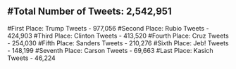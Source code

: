 #Total Number of Tweets: 2,542,951 
---
#First Place: Trump Tweets - 977,056
#Second Place: Rubio Tweets - 424,903
#Third Place: Clinton Tweets - 413,520
#Fourth Place: Cruz Tweets - 254,030
#Fifth Place: Sanders Tweets - 210,276
#Sixth Place: Jeb! Tweets - 148,199
#Seventh Place: Carson Tweets - 69,663
#Last Place: Kasich Tweets - 46,224
